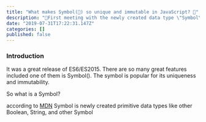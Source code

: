 ```yaml
---
title: "What makes Symbol(👑) so unique and immutable in JavaScript? 🐒"
description: "👔First meeting with the newly created data type \"Symbol\"."
date: "2019-07-31T17:22:31.147Z"
categories: []
published: false
---
```


  

### Introduction

It was a great release of ES6/ES2015. There are so many great features included one of them is Symbol(). The symbol is popular for its uniqueness and immutability.

So what is a Symbol?

according to [MDN](https://developer.mozilla.org/en-US/docs/Glossary/Symbol) Symbol is newly created primitive data types like other Boolean, String, and other Symbol
